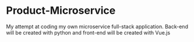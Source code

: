 # Product-Microservice
My attempt at coding my own microservice full-stack application. Back-end will be created with python and front-end will be created with Vue.js 
